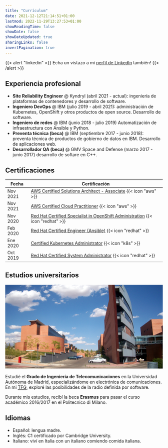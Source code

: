 ```yaml
---
title: "Currículum"
date: 2021-12-12T21:14:51+01:00
lastmod: 2022-11-29T13:27:53+01:00
showReadingTime: false
showDate: false
showDateUpdated: true
sharingLinks: false
invertPagination: true
---
```


{{< alert "linkedin" >}}
Echa un vistazo a mi [perfil de LinkedIn](https://linkedin.com/in/jorge-carpio) también!
{{< /alert >}}

## Experiencia profesional

- **Site Reliability Engineer** @ Kyndryl (abril 2021 - actual): ingeniería de plataformas de contenedores y desarrollo de software.
- **Ingeniero DevOps** @ IBM (julio 2019 - abril 2021): administración de Kubernetes, OpenShift y otros productos de open source. Desarrollo de software.
- **Ingeniero de redes** @ IBM (junio 2018 - julio 2019) Automatización de infraestructura con Ansible y Python.
- **Preventa técnica (beca)** @ IBM (septiembre 2017 - junio 2018): preventa técnica de productos de gobierno de datos en IBM. Desarrollo de aplicaciones web.
- **Desarrollador QA (beca)** @ GMV Space and Defense (marzo 2017 - junio 2017) desarrollo de softare en C++.

## Certificaciones

| Fecha    | Certificación                                                                                                                                                                                                                                     |
| -------- | ------------------------------------------------------------------------------------------------------------------------------------------------------------------------------------------------------------------------------------------------- |
| Nov 2021 | [AWS Certified Solutions Architect - Associate](https://www.credly.com/badges/aca8d1b0-c794-4375-b586-002bd7be5390/public_url ) {{< icon "aws" >}}                                                                                                |
| Nov 2021 | [AWS Certified Cloud Practitioner](https://www.credly.com/badges/60dd1695-0710-448e-b997-fed0b7b031d0/public_url) {{< icon "aws" >}}                                                                                                              |
| Nov 2020 | [Red Hat Certified Specialist in OpenShift Administration](https://rhtapps.redhat.com/certifications/badge/verify/V3ROP6CBWORM544LPSFRNC27WAAEQU3CUPSQX2KSDXT6RW46LQ3USGMBTDNSOFVX22WYNJ63KCC3BBTAOIVCQWO7U3Z7NRP66BA673I=) {{< icon "redhat" >}} |
| Feb 2020 | [Red Hat Certified Engineer (Ansible)](https://www.redhat.com/rhtapps/services/certifications/badge/verify/V3ROP6CBWORM544LPSFRNC27WAAEQU3CUPSQX2KSDXT6RW46LQ3XCZJWRJNV7ILTXVE4I6VB7OTCG4U5NQYTCNA62RUWOCM34WWBUYQ=) {{< icon "redhat" >}}        |
| Ene 2020 | [Certified Kubernetes Administrator](https://www.credly.com/badges/7ebce09d-e720-4ef7-8837-dd2608b48e33/public_url) {{< icon "k8s" >}}                                                                                                            |
| Oct 2019 | [Red Hat Certified System Administrator](https://www.redhat.com/rhtapps/services/certifications/badge/verify/V3ROP6CBWORM544LPSFRNC27WAAEQU3CUPSQX2KSDXT6RW46LQ3XCZJWRJNV7ILTXVE4I6VB7OTCG4U5NQYTCNA62RUWOCM34WWBUYQ=) {{< icon "redhat" >}}      |

## Estudios universitarios

![RFCAS](/img/rfcas.jpg)

Estudié el **Grado de Ingeniería de Telecomunicaciones** en la Universidad Autónoma de Madrid, especializándome en 
electrónica de comunicaciones.
En mi [TFG](http://rfcas.eps.uam.es/web/sites/default/files/trabajos_academicos/TFG1617-GITST-05-Jorge_CarpioLo%CC%81pezDeCastro.pdf),
exploré las posibilidades de la radio definida por software.

Durante mis estudios, recibí la beca **Erasmus** para pasar el curso académico 2016/2017 en el Politecnico di Milano.

## Idiomas

- Español: lengua madre.
- Inglés: C1 certificado por Cambridge University.
- Italiano: viví en Italia con un italiano comiendo comida italiana.
